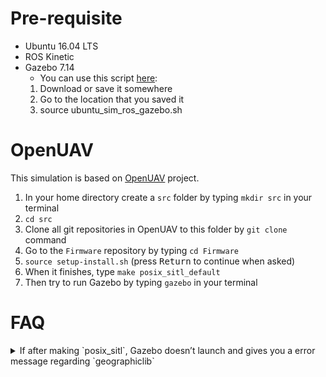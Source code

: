 # Pre-requisite #
* Ubuntu 16.04 LTS
* ROS Kinetic
* Gazebo 7.14 
  * You can use this script [here](https://raw.githubusercontent.com/PX4/Devguide/master/build_scripts/ubuntu_sim_ros_gazebo.sh):
   1. Download or save it somewhere
   2. Go to the location that you saved it
   3. source ubuntu_sim_ros_gazebo.sh
# OpenUAV #
This simulation is based on [OpenUAV](https://github.com/Open-UAV) project.
1. In your home directory create a `src` folder by typing `mkdir src` in your terminal
2. `cd src`
3. Clone all git repositories in OpenUAV to this folder by `git clone` command
4. Go to the `Firmware` repository by typing `cd Firmware`
5. `source setup-install.sh` (press <kbd>Return</kbd> to continue when asked)
6. When it finishes, type `make posix_sitl_default`
7. Then try to run Gazebo by typing `gazebo` in your terminal

# FAQ #
<details>
 <summary>If after making `posix_sitl`, Gazebo doesn’t launch and gives you a error message regarding `geographiclib`</summary>
 <p>Do the following:
  * In your terminal type:  `sudo apt-get install ros-kinetic-mavros ros-kinetic-mavros-extras`
  * When that installation is ready type: 
  * `wget https://raw.githubusercontent.com/mavlink/mavros/master/mavros/scripts/install_geographiclib_datasets.sh`
  * `./install_geographiclib_datasets.sh` (you might have to make the install_geographiclib_datasets.sh executable.)</p>
</details>
